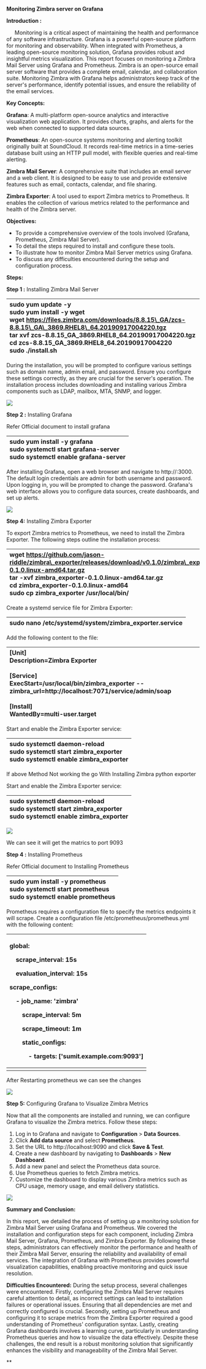 **Monitoring Zimbra server on Grafana** 

**Introduction :** 

`	`Monitoring is a critical aspect of maintaining the health and performance of any software infrastructure. Grafana is a powerful open-source platform for monitoring and observability. When integrated with Prometheus, a leading open-source monitoring solution, Grafana provides robust and insightful metrics visualization. This report focuses on monitoring a Zimbra Mail Server using Grafana and Prometheus. Zimbra is an open-source email server software that provides a complete email, calendar, and collaboration suite. Monitoring Zimbra with Grafana helps administrators keep track of the server's performance, identify potential issues, and ensure the reliability of the email services.

**Key Concepts:**

**Grafana**: A multi-platform open-source analytics and interactive visualization web application. It provides charts, graphs, and alerts for the web when connected to supported data sources.

**Prometheus**: An open-source systems monitoring and alerting toolkit originally built at SoundCloud. It records real-time metrics in a time-series database built using an HTTP pull model, with flexible queries and real-time alerting.

**Zimbra Mail Server**: A comprehensive suite that includes an email server and a web client. It is designed to be easy to use and provide extensive features such as email, contacts, calendar, and file sharing.

**Zimbra Exporter**: A tool used to export Zimbra metrics to Prometheus. It enables the collection of various metrics related to the performance and health of the Zimbra server.


**Objectives:**

- To provide a comprehensive overview of the tools involved (Grafana, Prometheus, Zimbra Mail Server).
- To detail the steps required to install and configure these tools.
- To illustrate how to monitor Zimbra Mail Server metrics using Grafana.
- To discuss any difficulties encountered during the setup and configuration process.

**Steps:**

**Step 1 :** Installing Zimbra Mail Server

|sudo yum update -y<br>sudo yum install -y wget<br>wget https://files.zimbra.com/downloads/8.8.15\_GA/zcs-8.8.15\_GA\_3869.RHEL8\_64.20190917004220.tgz<br>tar xvf zcs-8.8.15\_GA\_3869.RHEL8\_64.20190917004220.tgz<br>cd zcs-8.8.15\_GA\_3869.RHEL8\_64.20190917004220<br>sudo ./install.sh|
| :- |

During the installation, you will be prompted to configure various settings such as domain name, admin email, and password. Ensure you configure these settings correctly, as they are crucial for the server's operation. The installation process includes downloading and installing various Zimbra components such as LDAP, mailbox, MTA, SNMP, and logger.

![](Aspose.Words.58b73523-0ea1-4f31-a3e2-b57ab5094a17.001.png)


**Step 2 :** Installing Grafana

Refer Official document to install grafana

|sudo yum install -y grafana<br>sudo systemctl start grafana-server<br>sudo systemctl enable grafana-server|
| :- |

After installing Grafana, open a web browser and navigate to http://<your-server-ip>:3000. The default login credentials are admin for both username and password. Upon logging in, you will be prompted to change the password. Grafana's web interface allows you to configure data sources, create dashboards, and set up alerts.

![](Aspose.Words.58b73523-0ea1-4f31-a3e2-b57ab5094a17.002.png)



**Step 4:** Installing Zimbra Exporter

To export Zimbra metrics to Prometheus, we need to install the Zimbra Exporter. The following steps outline the installation process:


|wget https://github.com/jason-riddle/zimbra\_exporter/releases/download/v0.1.0/zimbra\_exporter-0.1.0.linux-amd64.tar.gz<br>tar -xvf zimbra\_exporter-0.1.0.linux-amd64.tar.gz<br>cd zimbra\_exporter-0.1.0.linux-amd64<br>sudo cp zimbra\_exporter /usr/local/bin/|
| :- |

Create a systemd service file for Zimbra Exporter:

|sudo nano /etc/systemd/system/zimbra\_exporter.service|
| :- |

Add the following content to the file:

|[Unit]<br>Description=Zimbra Exporter<br><br>[Service]<br>ExecStart=/usr/local/bin/zimbra\_exporter --zimbra\_url=http://localhost:7071/service/admin/soap<br><br>[Install]<br>WantedBy=multi-user.target|
| :- |

Start and enable the Zimbra Exporter service:

|sudo systemctl daemon-reload<br>sudo systemctl start zimbra\_exporter<br>sudo systemctl enable zimbra\_exporter|
| :- |

If above Method Not working the go With Installing Zimbra python exporter 

Start and enable the Zimbra Exporter service:

|sudo systemctl daemon-reload<br>sudo systemctl start zimbra\_exporter<br>sudo systemctl enable zimbra\_exporter|
| :- |

![](Aspose.Words.58b73523-0ea1-4f31-a3e2-b57ab5094a17.003.png)

We can see it will get the matrics to port 9093 


**Step 4 :** Installing Prometheus

Refer Official document to Installing Prometheus 

|sudo yum install -y prometheus<br>sudo systemctl start prometheus<br>sudo systemctl enable prometheus|
| :- |

Prometheus requires a configuration file to specify the metrics endpoints it will scrape. Create a configuration file /etc/prometheus/prometheus.yml with the following content:

|<p>global:</p><p>`  `scrape\_interval:     15s              </p><p>`  `evaluation\_interval: 15s             </p><p>scrape\_configs:</p><p>`  `- job\_name: 'zimbra'                      </p><p>`    `scrape\_interval: 5m                    </p><p>`    `scrape\_timeout: 1m                   </p><p>`    `static\_configs:</p><p>`      `- targets: ['sumit.example.com:9093']</p><p></p>|
| :- |
||

After Restarting prometheus we can see the changes

![](Aspose.Words.58b73523-0ea1-4f31-a3e2-b57ab5094a17.004.png)




**Step 5:** Configuring Grafana to Visualize Zimbra Metrics

Now that all the components are installed and running, we can configure Grafana to visualize the Zimbra metrics. Follow these steps:

1. Log in to Grafana and navigate to **Configuration** > **Data Sources**.
1. Click **Add data source** and select **Prometheus**.
1. Set the URL to http://localhost:9090 and click **Save & Test**.
1. Create a new dashboard by navigating to **Dashboards** > **New Dashboard**.
1. Add a new panel and select the Prometheus data source.
1. Use Prometheus queries to fetch Zimbra metrics. 
1. Customize the dashboard to display various Zimbra metrics such as CPU usage, memory usage, and email delivery statistics.

![](Aspose.Words.58b73523-0ea1-4f31-a3e2-b57ab5094a17.005.png)

**Summary and Conclusion:** 

In this report, we detailed the process of setting up a monitoring solution for Zimbra Mail Server using Grafana and Prometheus. We covered the installation and configuration steps for each component, including Zimbra Mail Server, Grafana, Prometheus, and Zimbra Exporter. By following these steps, administrators can effectively monitor the performance and health of their Zimbra Mail Server, ensuring the reliability and availability of email services. The integration of Grafana with Prometheus provides powerful visualization capabilities, enabling proactive monitoring and quick issue resolution.

**Difficulties Encountered:**
During the setup process, several challenges were encountered. Firstly, configuring the Zimbra Mail Server requires careful attention to detail, as incorrect settings can lead to installation failures or operational issues. Ensuring that all dependencies are met and correctly configured is crucial. Secondly, setting up Prometheus and configuring it to scrape metrics from the Zimbra Exporter required a good understanding of Prometheus' configuration syntax. Lastly, creating Grafana dashboards involves a learning curve, particularly in understanding Prometheus queries and how to visualize the data effectively. Despite these challenges, the end result is a robust monitoring solution that significantly enhances the visibility and manageability of the Zimbra Mail Server.




** 















